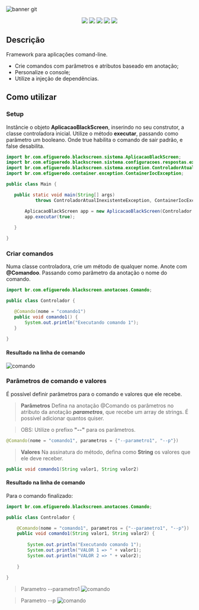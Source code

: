 ![banner git](https://user-images.githubusercontent.com/121516171/211707781-cfce9e4d-39d5-4e70-8046-c830dfabfdc6.png)

<p align="center">
<img src="https://img.shields.io/badge/Testes-79%20sucessos%2C%200%20falhas-green?style=for-the-badge&logo=appveyor">
<img src="https://img.shields.io/badge/Licen%C3%A7a-MIT-yellowgreen?style=for-the-badge&logo=appveyor">
<img src="https://img.shields.io/badge/Windows-0078D6?style=for-the-badge&logo=windows&logoColor=white">
<img src="https://img.shields.io/badge/Linux-FCC624?style=for-the-badge&logo=linux&logoColor=black">
<img src="https://img.shields.io/badge/Java-ED8B00?style=for-the-badge&logo=java&logoColor=white">
</p>

## Descrição
Framework para aplicações comand-line.

- Crie comandos com parâmetros e atributos baseado em anotação;
- Personalize o console;
- Utilize a injeção de dependências.

## Como utilizar

### Setup
Instâncie o objeto __AplicacaoBlackScreen__, inserindo no seu construtor, a classe controladora inicial.
Utilize o método __executar__, passando como parâmetro um booleano. Onde true habilita o comando de sair padrão, e false desabilita.
 ~~~java
import br.com.efigueredo.blackscreen.sistema.AplicacaoBlackScreen;
import br.com.efigueredo.blackscreen.sistema.configuracoes.respostas.exception.ConfiguracaoRespostaSistemaException;
import br.com.efigueredo.blackscreen.sistema.exception.ControladorAtualInexistenteException;
import br.com.efigueredo.container.exception.ContainerIocException;

public class Main {

	public static void main(String[] args)
			throws ControladorAtualInexistenteException, ContainerIocException, ConfiguracaoRespostaSistemaException {

		AplicacaoBlackScreen app = new AplicacaoBlackScreen(Controlador.class);
		app.executar(true);
		
	}

}
 ~~~
 
 ### Criar comandos
 Numa classe controladora, crie um método de qualquer nome. Anote com __@Comandoo__. Passando como parâmetro da anotação o nome do comando.
 
 ~~~java
import br.com.efigueredo.blackscreen.anotacoes.Comando;

public class Controlador {

	@Comando(nome = "comando1")
	public void comando1() {
		System.out.println("Executando comando 1");
	}
	
}
 ~~~
 #### Resultado na linha de comando
 ![comando](https://user-images.githubusercontent.com/121516171/211817842-28165f99-39d1-4bb1-b1d9-27849911dec7.png)
 
### Parâmetros de comando e valores
É possível definir parâmetros para o comando e valores que ele recebe.
> __Parâmetros__
> Defina na anotação @Comando os parâmetros no atributo da anotação ___parametros___, que recebe um array de strings. 
> É possível adicionar quantos quiser.

> OBS: Utilize o prefixo __"--"__ para os parâmetros.
 ~~~java
@Comando(nome = "comando1", parametros = {"--parametro1", "--p"})
 ~~~
 > __Valores__
> Na assinatura do método, defina como __String__ os valores que ele deve receber.

~~~java
public void comando1(String valor1, String valor2)
~~~
 
#### Resultado na linha de comando
Para o comando finalizado:
~~~java
import br.com.efigueredo.blackscreen.anotacoes.Comando;

public class Controlador {

	@Comando(nome = "comando1", parametros = {"--parametro1", "--p"})
	public void comando1(String valor1, String valor2) {
		
		System.out.println("Executando comando 1");
		System.out.println("VALOR 1 => " + valor1);
		System.out.println("VALOR 2 => " + valor2);
		
	}
	
}
~~~
> Parametro --parametro1
![comando](https://user-images.githubusercontent.com/121516171/211820597-4e65dca4-354c-40a2-b034-77d01d09459f.png)

> Parametro --p
![comando](https://user-images.githubusercontent.com/121516171/211821149-e42e87eb-67d5-4331-ba9a-8cce4ba83c84.png)




